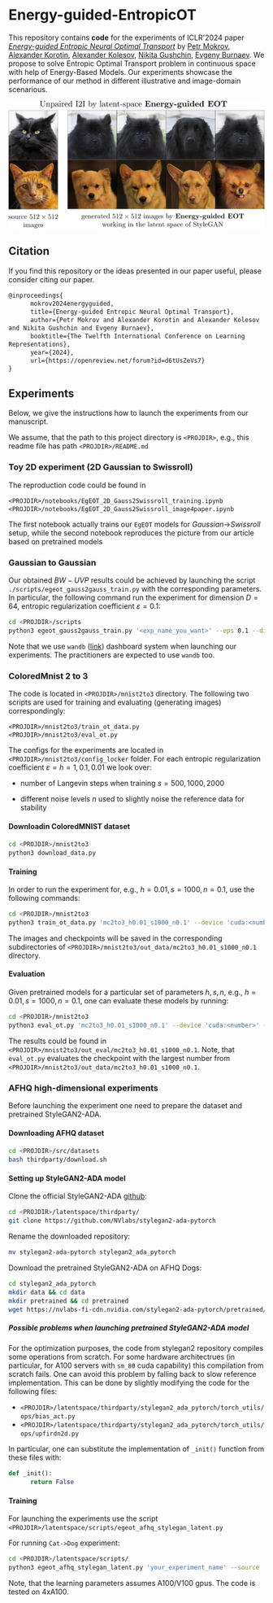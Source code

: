 # Energy-guided-EntropicOT

This repository contains **code** for the experiments of ICLR'2024 paper [*Energy-guided Entropic Neural Optimal Transport*](https://openreview.net/forum?id=d6tUsZeVs7) by [Petr Mokrov](https://openreview.net/profile?id=~Petr_Mokrov1), [Alexander Korotin](https://scholar.google.ru/citations?user=1rIIvjAAAAAJ&hl=en), [Alexander Kolesov](https://openreview.net/profile?id=~Alexander_Kolesov1), [Nikita Gushchin](https://github.com/ngushchin), [Evgeny Burnaev](https://scholar.google.ru/citations?user=pCRdcOwAAAAJ&hl=en). We propose to solve Entropic Optimal Transport problem in continuous space with help of Energy-Based Models. Our experiments showcase the performance of our method in different illustrative and image-domain scenarious.

<p align="center"><img src="teaser/afhq_egeot.png" width="800" /></p>

## Citation

If you find this repository or the ideas presented in our paper useful, please consider citing our paper.

```
@inproceedings{
      mokrov2024energyguided,
      title={Energy-guided Entropic Neural Optimal Transport},
      author={Petr Mokrov and Alexander Korotin and Alexander Kolesov and Nikita Gushchin and Evgeny Burnaev},
      booktitle={The Twelfth International Conference on Learning Representations},
      year={2024},
      url={https://openreview.net/forum?id=d6tUsZeVs7}
}
```

## Experiments 

Below, we give the instructions how to launch the experiments from our manuscript.

We assume, that the path to this project directory is `<PROJDIR>`, e.g., this readme file has path `<PROJDIR>/README.md`

### Toy 2D experiment (2D Gaussian to Swissroll)

The reproduction code could be found in

```
<PROJDIR>/notebooks/EgEOT_2D_Gauss2Swissroll_training.ipynb
<PROJDIR>/notebooks/EgEOT_2D_Gauss2Swissroll_image4paper.ipynb
```

The first notebook actually trains our `EgEOT` models for *Gaussian*$\rightarrow$*Swissroll* setup, while the second notebook reproduces the picture from our article based on pretrained models

### Gaussian to Gaussian

Our obtained $BW-UVP$ results could be achieved by launching the script `./scripts/egeot_gauss2gauss_train.py` with the corresponding parameters. In particular, the following command run the experiment for dimension $D=64$, entropic regularization coefficient $\varepsilon = 0.1$:
```bash
cd <PROJDIR>/scripts
python3 egeot_gauss2gauss_train.py '<exp_name_you_want>' --eps 0.1 --dim 64 --use_wandb --device 'cuda:<number>'
```
Note that we use `wandb` ([link](https://wandb.ai/site)) dashboard system when launching our experiments. The practitioners are expected to use `wandb` too. 

### ColoredMnist 2 to 3

The code is located in `<PROJDIR>/mnist2to3` directory. The following two scripts are used for training and evaluating (generating images) correspondingly:
```
<PROJDIR>/mnist2to3/train_ot_data.py
<PROJDIR>/mnist2to3/eval_ot.py
```
The configs for the experiments are located in `<PROJDIR>/mnist2to3/config_locker` folder. For each entropic regularization coefficient $\varepsilon = h = 1, 0.1, 0.01$ we look over:

* number of Langevin steps when training $s = 500, 1000, 2000$

* different noise levels $n$ used to slightly noise the reference data for stability

#### Downloadin ColoredMNIST dataset

```bash
cd <PROJDIR>/mnist2to3
python3 download_data.py
```

#### Training

In order to run the experiment for, e.g., $h = 0.01, s = 1000, n = 0.1$, use the following commands:
```bash
cd <PROJDIR>/mnist2to3
python3 train_ot_data.py 'mc2to3_h0.01_s1000_n0.1' --device 'cuda:<number>' --use_wandb
```

The images and checkpoints will be saved in the corresponding subdirectories of `<PROJDIR>/mnist2to3/out_data/mc2to3_h0.01_s1000_n0.1` directory.

#### Evaluation

Given pretrained models for a particular set of parameters $h, s, n$, e.g., $h = 0.01, s = 1000, n = 0.1$, one can evaluate these models by running:
```bash
cd <PROJDIR>/mnist2to3
python3 eval_ot.py 'mc2to3_h0.01_s1000_n0.1' --device 'cuda:<number>' --use_wandb
```

The results could be found in `<PROJDIR>/mnist2to3/out_eval/mc2to3_h0.01_s1000_n0.1`. 
Note, that `eval_ot.py` evaluates the checkpoint with the largest number from `<PROJDIR>/mnist2to3/out_data/mc2to3_h0.01_s1000_n0.1`.

### AFHQ high-dimensional experiments

Before launching the experiment one need to prepare the dataset and pretrained StyleGAN2-ADA. 

#### Downloading AFHQ dataset

```bash
cd <PROJDIR>/src/datasets
bash thirdparty/download.sh
```

#### Setting up StyleGAN2-ADA model

Clone the official StyleGAN2-ADA [github](https://github.com/NVlabs/stylegan2-ada-pytorch):

```bash
cd <PROJDIR>/latentspace/thirdparty/
git clone https://github.com/NVlabs/stylegan2-ada-pytorch
```

Rename the downloaded repository:

```bash
mv stylegan2-ada-pytorch stylegan2_ada_pytorch
```

Download the pretrained StyleGAN2-ADA on AFHQ Dogs:

```bash
cd stylegan2_ada_pytorch
mkdir data && cd data
mkdir pretrained && cd pretrained
wget https://nvlabs-fi-cdn.nvidia.com/stylegan2-ada-pytorch/pretrained/afhqdog.pkl
```

##### Possible problems when launching pretrained StyleGAN2-ADA model

For the optimization purposes, the code from stylegan2 repository compiles some operations from scratch. For some hardware architectrues (in particular, for A100 servers with `sm_80` cuda capability) this compilation from scratch fails. One can avoid this problem by falling back to slow reference implementation. This can be done by slightly modifying the code for the following files: 
* `<PROJDIR>/latentspace/thirdparty/stylegan2_ada_pytorch/torch_utils/ops/bias_act.py`
* `<PROJDIR>/latentspace/thirdparty/stylegan2_ada_pytorch/torch_utils/ops/upfirdn2d.py`

In particular, one can substitute the implementation of `_init()` function from these files with:
```python
def _init():
      return False
```

#### Training

For launching the experiments use the script `<PROJDIR>/latentspace/scripts/egeot_afhq_stylegan_latent.py`

For running `Cat->Dog` experiment:

```bash
cd <PROJDIR>/latentspace/scripts/
python3 egeot_afhq_stylegan_latent.py 'your_experiment_name' --source 'cat' --target 'dog' --use_wandb --gpu_ids 0 1 2 3 # utilizes four gpus
```

Note, that the learning parameters assumes A100/V100 gpus. The code is tested on 4xA100.

